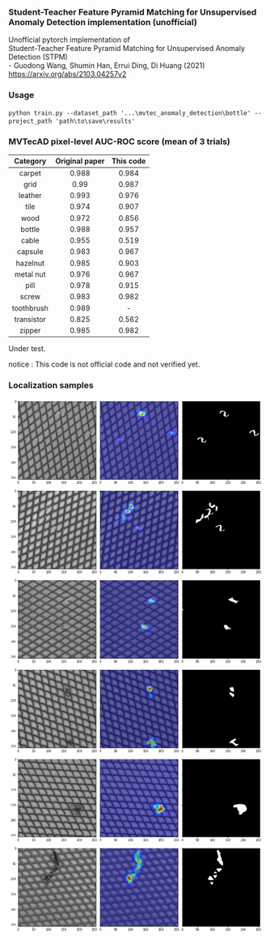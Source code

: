 ### Student-Teacher Feature Pyramid Matching for Unsupervised Anomaly Detection implementation (unofficial)
Unofficial pytorch implementation of  
Student-Teacher Feature Pyramid Matching for Unsupervised Anomaly Detection (STPM)  
\- Guodong Wang, Shumin Han, Errui Ding, Di Huang  (2021)  
https://arxiv.org/abs/2103.04257v2 

### Usage 
~~~
python train.py --dataset_path '...\mvtec_anomaly_detection\bottle' --project_path 'path\to\save\results'
~~~

### MVTecAD pixel-level AUC-ROC score (mean of 3 trials)
| Category | Original paper | This code |
| :-----: | :-: | :-: |
| carpet | 0.988 | 0.984|
| grid | 0.99 | 0.987|
| leather | 0.993 | 0.976|
| tile | 0.974 | 0.907|
| wood | 0.972 | 0.856|
| bottle | 0.988 | 0.957|
| cable | 0.955 | 0.519|
| capsule | 0.983 | 0.967|
| hazelnut | 0.985 | 0.903|
| metal nut | 0.976 | 0.967|
| pill | 0.978 | 0.915|
| screw | 0.983 | 0.982|
| toothbrush | 0.989 | - |
| transistor | 0.825 | 0.562|
| zipper | 0.985 | 0.982|

Under test.  

notice : This code is not official code and not verified yet.   

### Localization samples   


![plot](./samples/bent_003_arr.png)
![plot](./samples/bent_009_arr.png)
![plot](./samples/broken_000_arr.png)
![plot](./samples/metal_contamination_003_arr.png)
![plot](./samples/thread_001_arr.png)
![plot](./samples/thread_005_arr.png)